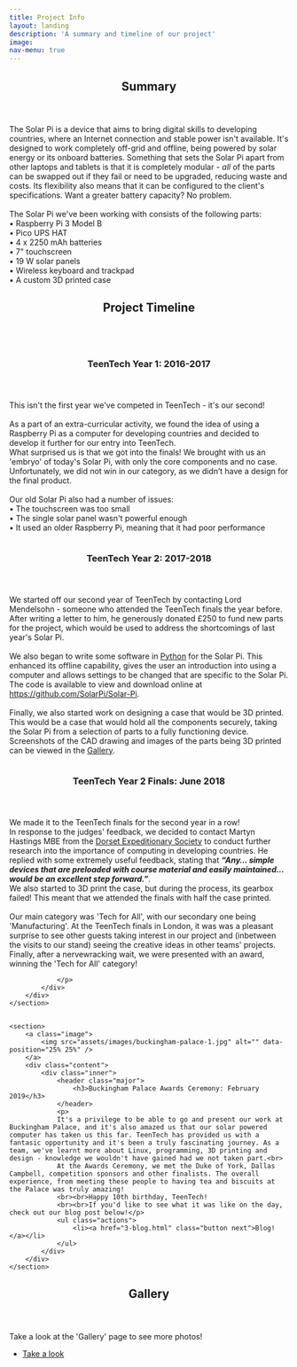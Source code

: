 ```yaml
---
title: Project Info
layout: landing
description: 'A summary and timeline of our project'
image: 
nav-menu: true
---
```


<!-- Main -->

<div id="main">



<section id="three">
	<div class="inner">
		<header class="major">
			<h2>Summary</h2>
		</header>
		<p>The Solar Pi is a device that aims to bring digital skills to developing countries, where an Internet connection and stable power isn't available. It's designed to work completely off-grid and offline, being powered by solar energy or its onboard batteries. Something that sets the Solar Pi apart from other laptops and tablets is that it is completely modular - <i>all</i> of the parts can be swapped out if they fail or need to be upgraded, reducing waste and costs. Its flexibility also means that it can be configured to the client's specifications. Want a greater battery capacity? No problem.<br><br>
		The Solar Pi we've been working with consists of the following parts:<br>
        • Raspberry Pi 3 Model B<br>
        • Pico UPS HAT<br>
        • 4 x 2250 mAh batteries<br>
        • 7" touchscreen<br>
        • 19 W solar panels<br>
        • Wireless keyboard and trackpad<br>
        • A custom 3D printed case<br></p>
	</div>
</section>


<!-- One -->

<section id="one">
	<div class="inner">
		<header class="major">
			<h2>Project Timeline</h2>
		</header>
	</div>
</section>
<!-- Two -->

<section id="two" class="spotlights">
	<section>
		<a class="image">
			<img src="assets/images/teentech-16-17.jpg" alt="" data-position="center center" />
		</a>
		<div class="content">
			<div class="inner">
				<header class="major">
					<h3>TeenTech Year 1: 2016-2017</h3>
				</header>
				<p>
				This isn't the first year we've competed in TeenTech - it's our second!<br><br>
As a part of an extra-curricular activity, we found the idea of using a Raspberry Pi as a computer for developing countries and decided to develop it further for our entry into TeenTech.<br>
What surprised us is that we got into the finals! We brought with us an 'embryo' of today's Solar Pi, with only the core components and no case. Unfortunately, we did not win in our category, as we didn’t have a design for the final product.<br>
<br>
Our old Solar Pi also had a number of issues:<br>
• The touchscreen was too small<br>
• The single solar panel wasn't powerful enough<br>
• It used an older Raspberry Pi, meaning that it had poor performance<br>
				</p>
			</div>
		</div>
	</section>
	<section>
		<a class="image">
			<img src="assets/images/teentech-17-18.jpg" alt="" data-position="top center" />
		</a>
		<div class="content">
			<div class="inner">
				<header class="major">
					<h3>TeenTech Year 2: 2017-2018</h3>
				</header>
				<p>
                    We started off our second year of TeenTech by contacting Lord Mendelsohn - someone who attended the TeenTech finals the year before. After writing a letter to him, he generously donated £250 to fund new parts for the project, which would be used to address the shortcomings of last year's Solar Pi.<br><br>
                    We also began to write some software in <a href="https://www.python.org/">Python</a> for the Solar Pi. This enhanced its offline capability, gives the user an introduction into using a computer and allows settings to be changed that are specific to the Solar Pi. The code is available to view and download online at <a href="https://github.com/SolarPi/Solar-Pi">https://github.com/SolarPi/Solar-Pi</a>.<br><br>
                    Finally, we also started work on designing a case that would be 3D printed. This would be a case that would hold all the components securely, taking the Solar Pi from a selection of parts to a fully functioning device. Screenshots of the CAD drawing and images of the parts being 3D printed can be viewed in the <a href="/3-gallery">Gallery</a>.
                </p>
			</div>
		</div>
	</section>
	<section>
		<a class="image">
			<img src="assets/images/trophy.jpg" alt="" data-position="25% 25%" />
		</a>
		<div class="content">
			<div class="inner">
				<header class="major">
					<h3>TeenTech Year 2 Finals: June 2018</h3>
				</header>
				<p>
				We made it to the TeenTech finals for the second year in a row!<br>
				In response to the judges' feedback, we decided to contact Martyn Hastings MBE from the <a href="https://dorsetexp.org.uk/">Dorset Expeditionary Society</a> to conduct further research into the importance of computing in developing countries. He replied with some extremely useful feedback, stating that <i><b>“Any… simple devices that are preloaded with course material and easily maintained… would be an excellent step forward.”</b></i>.<br>
				We also started to 3D print the case, but during the process, its gearbox failed! This meant that we attended the finals with half the case printed.<br><br>
				Our main category was 'Tech for All', with our secondary one being 'Manufacturing'. At the TeenTech finals in London, it was was a pleasant surprise to see other guests taking interest in our project and (inbetween the visits to our stand) seeing the creative ideas in other teams' projects.<br>
				Finally, after a nervewracking wait, we were presented with an award, winning the 'Tech for All' category!


				</p>
			</div>
		</div>
	</section>


	<section>
		<a class="image">
			<img src="assets/images/buckingham-palace-1.jpg" alt="" data-position="25% 25%" />
		</a>
		<div class="content">
			<div class="inner">
				<header class="major">
					<h3>Buckingham Palace Awards Ceremony: February 2019</h3>
				</header>
				<p>
				It's a privilege to be able to go and present our work at Buckingham Palace, and it's also amazed us that our solar powered computer has taken us this far. TeenTech has provided us with a fantasic opportunity and it's been a truly fascinating journey. As a team, we've learnt more about Linux, programming, 3D printing and design - knowledge we wouldn't have gained had we not taken part.<br>
				At the Awards Ceremony, we met the Duke of York, Dallas Campbell, competition sponsors and other finalists. The overall experience, from meeting these people to having tea and biscuits at the Palace was truly amazing!
				<br><br>Happy 10th birthday, TeenTech!
				<br><br>If you'd like to see what it was like on the day, check out our blog post below!</p>
				<ul class="actions">
					<li><a href="3-blog.html" class="button next">Blog!</a></li>
				</ul>
			</div>
		</div>
	</section>
</section>

<!-- Three -->

<section id="three">
	<div class="inner">
		<header class="major">
			<h2>Gallery</h2>
		</header>
		<p>Take a look at the 'Gallery' page to see more photos!</p>
		<ul class="actions">
			<li><a href="4-gallery.html" class="button next">Take a look</a></li>
		</ul>
	</div>
</section>

</div> 